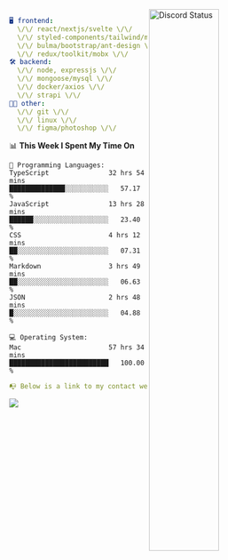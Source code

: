 
<a href="https://discord.com/users/279302975371870218" target="_blank">
    <img width="50%" align="right" alt="Discord Status" src="https://lanyard.cnrad.dev/api/279302975371870218?bg=161B22&borderRadius=5px%205px%200%200&hideTimestamp=true&idleMessage=Just%20chillin%27%20at%20the%20moment&animated=true">
</a>

```yaml
🖥️ frontend: 
  \/\/ react/nextjs/svelte \/\/
  \/\/ styled-components/tailwind/mui/
  \/\/ bulma/bootstrap/ant-design \/\/
  \/\/ redux/toolkit/mobx \/\/
🛠 backend: 
  \/\/ node, expressjs \/\/
  \/\/ mongoose/mysql \/\/
  \/\/ docker/axios \/\/
  \/\/ strapi \/\/
👨‍💻 other: 
  \/\/ git \/\/ 
  \/\/ linux \/\/
  \/\/ figma/photoshop \/\/
```
<!--START_SECTION:waka-->
📊 **This Week I Spent My Time On** 

```text
💬 Programming Languages: 
TypeScript               32 hrs 54 mins      ██████████████░░░░░░░░░░░   57.17 % 
JavaScript               13 hrs 28 mins      ██████░░░░░░░░░░░░░░░░░░░   23.40 % 
CSS                      4 hrs 12 mins       ██░░░░░░░░░░░░░░░░░░░░░░░   07.31 % 
Markdown                 3 hrs 49 mins       ██░░░░░░░░░░░░░░░░░░░░░░░   06.63 % 
JSON                     2 hrs 48 mins       █░░░░░░░░░░░░░░░░░░░░░░░░   04.88 % 

💻 Operating System: 
Mac                      57 hrs 34 mins      █████████████████████████   100.00 % 
```


<!--END_SECTION:waka-->
```yaml
📭 Below is a link to my contact website 
```
<a href="https://mxns.xyz" target="_black"> <img src="https://img.shields.io/badge/website-161B22?style=for-the-badge&logo=About.me&logoColor=white"></img> <a/>
